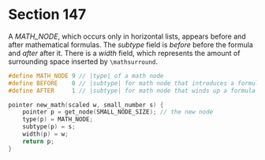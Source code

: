# Section 147

A *MATH_NODE*, which occurs only in horizontal lists, appears before and after mathematical formulas.
The *subtype* field is *before* before the formula and *after* after it.
There is a *width* field, which represents the amount of surrounding space inserted by `\mathsurround`.

```c include/constants.h
#define MATH_NODE 9 // |type| of a math node
#define BEFORE    0 // |subtype| for math node that introduces a formula
#define AFTER     1 // |subtype| for math node that winds up a formula
```

```c datastructures/nodes.c
pointer new_math(scaled w, small_number s) {
    pointer p = get_node(SMALL_NODE_SIZE); // the new node
    type(p) = MATH_NODE;
    subtype(p) = s;
    width(p) = w;
    return p;
}
```
